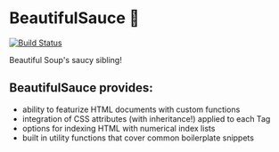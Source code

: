 # BeautifulSauce :spaghetti:
[![Build Status](https://api.travis-ci.com/nateraw/BeautifulSauce.svg?branch=master)](https://travis-ci.com/nateraw/BeautifulSauce)

Beautiful Soup's saucy sibling!

## BeautifulSauce provides:

- ability to featurize HTML documents with custom functions
- integration of CSS attributes (with inheritance!) applied to each Tag
- options for indexing HTML with numerical index lists
- built in utility functions that cover common boilerplate snippets
